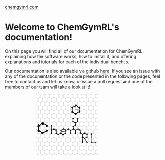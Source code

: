 [chemgymrl.com](https://chemgymrl.com/)

Welcome to ChemGymRL's documentation!
=======================================

On this page you will find all of our documentation for ChemGymRL, explaining how the software works, how to install it, and offering explanations and tutorials for each of the individual benches.  

Our documentation is also available via github [here](https://github.com/chemgymrl/chemgymrl/tree/main/docs). If you see an issue with any of the documentation or the code presented in the following pages, feel free to contact us and let us know, or issue a pull request and one of the members of our team will take a look at it!

<span style="display:block;text-align:center;width:400px;height:400px;">![ChemGymRL](tutorial_figures/chemgymrl.png)
